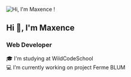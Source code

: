 
![Hi, I'm Maxence !](https://github.com/MaxenceBM/MaxenceBM/assets/114593307/84f9b971-9d0f-4e58-a69d-9ea544bfed7d)

## Hi 👋, I'm Maxence
### Web Developer
🎓 I'm studying at WildCodeSchool </br>
💻 I’m currently working on project Ferme BLUM
<!--
**MaxenceBM/MaxenceBM** is a ✨ _special_ ✨ repository because its `README.md` (this file) appears on your GitHub profile.

Here are some ideas to get you started:

- 🔭 I’m currently working on ...
- 🌱 I’m currently learning ...
- 👯 I’m looking to collaborate on ...
- 🤔 I’m looking for help with ...
- 💬 Ask me about ...
- 📫 How to reach me: ...
- 😄 Pronouns: ...
- ⚡ Fun fact: ...
-->
